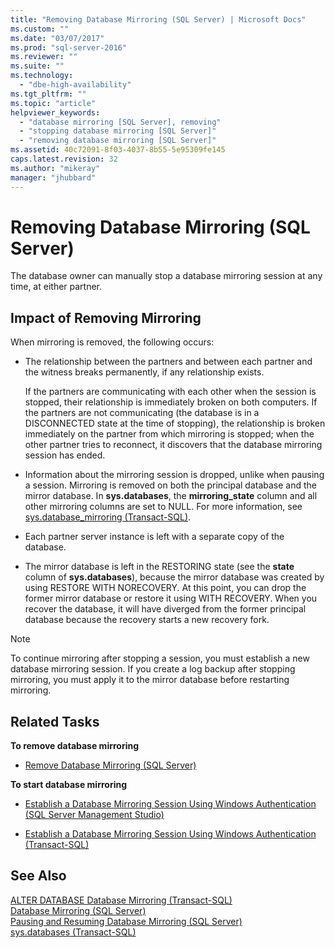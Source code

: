 ```yaml
---
title: "Removing Database Mirroring (SQL Server) | Microsoft Docs"
ms.custom: ""
ms.date: "03/07/2017"
ms.prod: "sql-server-2016"
ms.reviewer: ""
ms.suite: ""
ms.technology: 
  - "dbe-high-availability"
ms.tgt_pltfrm: ""
ms.topic: "article"
helpviewer_keywords: 
  - "database mirroring [SQL Server], removing"
  - "stopping database mirroring [SQL Server]"
  - "removing database mirroring [SQL Server]"
ms.assetid: 40c72091-8f03-4037-8b55-5e95309fe145
caps.latest.revision: 32
ms.author: "mikeray"
manager: "jhubbard"
---
```

# Removing Database Mirroring (SQL Server)
  The database owner can manually stop a database mirroring session at any time, at either partner.  
  
## Impact of Removing Mirroring  
 When mirroring is removed, the following occurs:  
  
-   The relationship between the partners and between each partner and the witness breaks permanently, if any relationship exists.  
  
     If the partners are communicating with each other when the session is stopped, their relationship is immediately broken on both computers. If the partners are not communicating (the database is in a DISCONNECTED state at the time of stopping), the relationship is broken immediately on the partner from which mirroring is stopped; when the other partner tries to reconnect, it discovers that the database mirroring session has ended.  
  
-   Information about the mirroring session is dropped, unlike when pausing a session. Mirroring is removed on both the principal database and the mirror database. In **sys.databases**, the **mirroring_state** column and all other mirroring columns are set to NULL. For more information, see [sys.database_mirroring &#40;Transact-SQL&#41;](../../relational-databases/system-catalog-views/sys.database-mirroring-transact-sql.md).  
  
-   Each partner server instance is left with a separate copy of the database.  
  
-   The mirror database is left in the RESTORING state (see the **state** column of **sys.databases**), because the mirror database was created by using RESTORE WITH NORECOVERY. At this point, you can drop the former mirror database or restore it using WITH RECOVERY. When you recover the database, it will have diverged from the former principal database because the recovery starts a new recovery fork.  
  
> [!NOTE]  
>  To continue mirroring after stopping a session, you must establish a new database mirroring session. If you create a log backup after stopping mirroring, you must apply it to the mirror database before restarting mirroring.  
  
##  <a name="RelatedTasks"></a> Related Tasks  
 **To remove database mirroring**  
  
-   [Remove Database Mirroring &#40;SQL Server&#41;](../../database-engine/database-mirroring/remove-database-mirroring-sql-server.md)  
  
 **To start database mirroring**  
  
-   [Establish a Database Mirroring Session Using Windows Authentication &#40;SQL Server Management Studio&#41;](../Topic/Establish%20a%20Database%20Mirroring%20Session%20Using%20Windows%20Authentication%20\(SQL%20Server%20Management%20Studio\).md)  
  
-   [Establish a Database Mirroring Session Using Windows Authentication &#40;Transact-SQL&#41;](../../database-engine/database-mirroring/143c68a5-589f-4e7f-be59-02707e1a430a.md)  
  
  
## See Also  
 [ALTER DATABASE Database Mirroring &#40;Transact-SQL&#41;](../Topic/ALTER%20DATABASE%20Database%20Mirroring%20\(Transact-SQL\).md)   
 [Database Mirroring &#40;SQL Server&#41;](../../database-engine/database-mirroring/database-mirroring-sql-server.md)   
 [Pausing and Resuming Database Mirroring &#40;SQL Server&#41;](../../database-engine/database-mirroring/pausing-and-resuming-database-mirroring-sql-server.md)   
 [sys.databases &#40;Transact-SQL&#41;](../../relational-databases/system-catalog-views/sys.databases-transact-sql.md)  
  
  